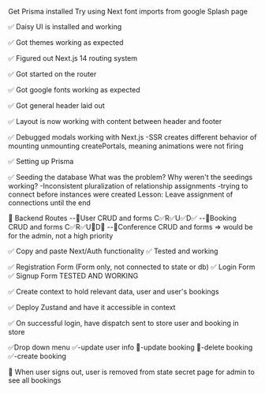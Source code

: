 Get Prisma installed
Try using Next font imports from google
Splash page

✅ Daisy UI is installed and working

✅ Got themes working as expected

✅ Figured out Next.js 14 routing system

✅ Got started on the router

✅ Got google fonts working as expected

✅ Got general header laid out

✅ Layout is now working with content between header and footer

✅ Debugged modals working with Next.js
-SSR creates different behavior of mounting unmounting createPortals, meaning animations were not firing

✅ Setting up Prisma

✅ Seeding the database
What was the problem? Why weren't the seedings working?
-Inconsistent pluralization of relationship assignments
-trying to connect before instances were created
Lesson: Leave assignment of connections until the end

🔲 Backend Routes
--🔲User CRUD and forms C✅R✅U✅D✅
--🔲Booking CRUD and forms C✅R✅U🔲D🔲
--🔲Conference CRUD and forms => would be for the admin, not a high priority

✅ Copy and paste Next/Auth functionality
✅ Tested and working

✅ Registration Form (Form only, not connected to state or db)
✅ Login Form
✅ Signup Form TESTED AND WORKING

✅ Create context to hold relevant data, user and user's bookings

✅ Deploy Zustand and have it accessible in context

✅ On successful login, have dispatch sent to store user and booking in store

✅Drop down menu
✅-update user info
🔲-update booking
🔲-delete booking
✅-create booking

🔲 When user signs out, user is removed from state
secret page for admin to see all bookings
